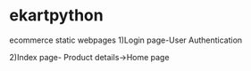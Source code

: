 # ekartpython
ecommerce static webpages
1)Login page-User Authentication

2)Index page- Product details->Home page
